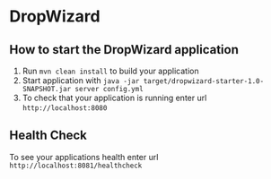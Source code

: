 # DropWizard

How to start the DropWizard application
---

1. Run `mvn clean install` to build your application
1. Start application with `java -jar target/dropwizard-starter-1.0-SNAPSHOT.jar server config.yml`
1. To check that your application is running enter url `http://localhost:8080`

Health Check
---

To see your applications health enter url `http://localhost:8081/healthcheck`
